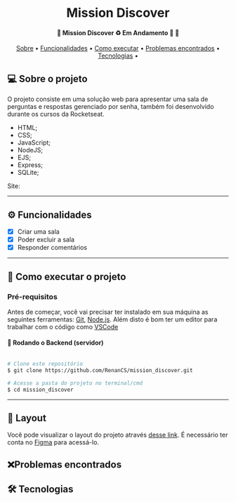<h1 align="center">
  Mission Discover
</h1>

<h4 align="center">
	🚧  Mission Discover ♻️ Em Andamento 🚀 🚧
</h4>

<p align="center">
 <a href="#-sobre-o-projeto">Sobre</a> •
 <a href="#-funcionalidades">Funcionalidades</a> •
 <a href="#-como-executar-o-projeto">Como executar</a> •
 <a href="#-problemas-encontrados">Problemas encontrados</a> •
 <a href="#-tecnologias">Tecnologias</a> •
</p>


## 💻 Sobre o projeto

O projeto consiste em uma solução web para apresentar uma sala de perguntas e respostas gerenciado por senha, também foi desenvolvido durante os cursos da Rocketseat. 
- HTML;
- CSS;
- JavaScript;
- NodeJS;
- EJS;
- Express;
- SQLite;

Site: 

---

## ⚙️ Funcionalidades

- [X] Criar uma  sala
- [X] Poder excluir a sala
- [X] Responder comentários
---

## 🚀 Como executar o projeto

### Pré-requisitos

Antes de começar, você vai precisar ter instalado em sua máquina as seguintes ferramentas:
[Git](https://git-scm.com), [Node.js](https://nodejs.org/en/).
Além disto é bom ter um editor para trabalhar com o código como [VSCode](https://code.visualstudio.com/)


#### 🎲 Rodando o Backend (servidor)

```bash

# Clone este repositório
$ git clone https://github.com/RenanCS/mission_discover.git

# Acesse a pasta do projeto no terminal/cmd
$ cd mission_discover


```
---

## 🔖 Layout

Você pode visualizar o layout do projeto através [desse link](https://www.figma.com/community/file/1009821158959690135/Roquet.q). É necessário ter conta no [Figma](https://figma.com) para acessá-lo.


## ❌Problemas encontrados



## 🛠 Tecnologias


